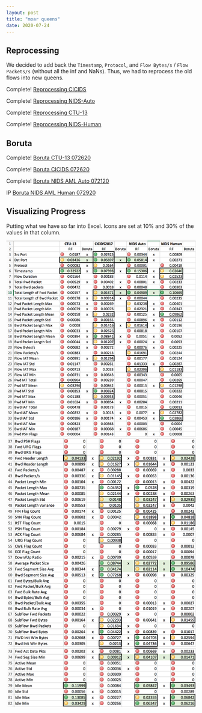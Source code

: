 ```yaml
---
layout: post
title: "moar queens"
date: 2020-07-24
---
```

## Reprocessing
We decided to add back the `Timestamp`, `Protocol`, and `Flow Bytes/s` / `Flow Packets/s` (without all the inf and NaNs). Thus, we had to reprocess the old flows into new queens.

Complete! [Reprocessing CICIDS](/assets/CICIDS-reprocess-072620.html)

Complete! [Reprocessing NIDS-Auto](/assets/NIDS-AML-Auto-reprocess-072620.html)

Complete! [Reprocessing CTU-13](/assets/CTU-13-reprocess-072620.html)

Complete! [Reprocessing NIDS-Human](/assets/NIDS-AML-Human-reprocess-072620.html)



## Boruta
Complete! [Boruta CTU-13 072620](/assets/Boruta-CTU-13-072620.html)

Complete! [Boruta CICIDS 072620](/assets/Boruta-CICIDS-072620.html)

Complete! [Boruta NIDS AML Auto 072120](/assets/Boruta-NIDS-AML-Auto-072120.html)

IP [Boruta NIDS AML Human 072920](/assets/Boruta-NIDS-AML-Human-072920.html)

## Visualizing Progress
Putting what we have so far into Excel. Icons are set at 10% and 30% of the values
in that column.

<img src="/assets/nids-aml-table-1.png" width="600">
<img src="/assets/nids-aml-table-3.png" width="600">
<img src="/assets/nids-aml-table-2.png" width="600">
